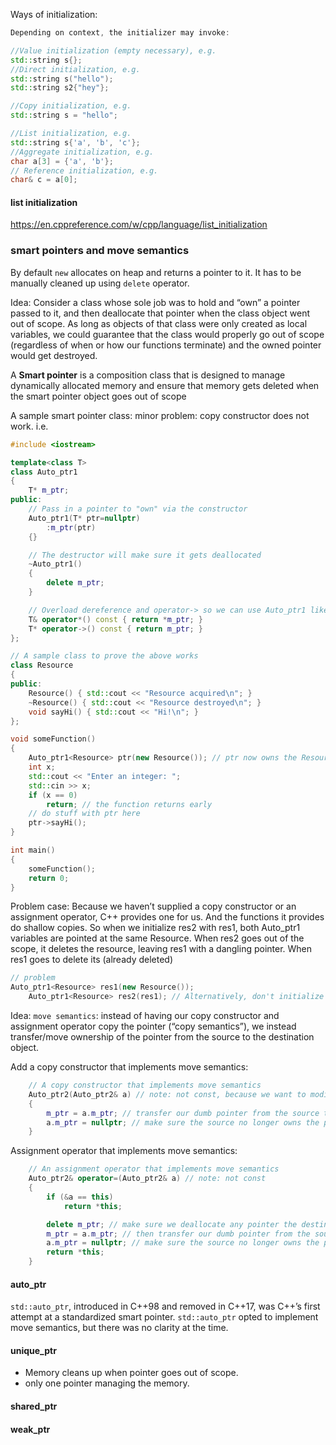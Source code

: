 Ways of initialization:

```cpp
Depending on context, the initializer may invoke:

//Value initialization (empty necessary), e.g. 
std::string s{};
//Direct initialization, e.g. 
std::string s("hello");
std::string s2{"hey"};

//Copy initialization, e.g. 
std::string s = "hello";

//List initialization, e.g. 
std::string s{'a', 'b', 'c'};
//Aggregate initialization, e.g. 
char a[3] = {'a', 'b'};
// Reference initialization, e.g. 
char& c = a[0];
```

#### list initialization
https://en.cppreference.com/w/cpp/language/list_initialization

### smart pointers and move semantics

By default `new` allocates on heap and returns a pointer to it.
It has to be manually cleaned up using `delete` operator.

Idea: Consider a class whose sole job was to hold and “own” a pointer passed to it, and then deallocate that pointer when the class object went out of scope. As long as objects of that class were only created as local variables, we could guarantee that the class would properly go out of scope (regardless of when or how our functions terminate) and the owned pointer would get destroyed.

A **Smart pointer** is a composition class that is designed to manage dynamically allocated memory and ensure that memory gets deleted when the smart pointer object goes out of scope

A sample smart pointer class:
minor problem: copy constructor does not work. i.e.
```cpp
#include <iostream>

template<class T>
class Auto_ptr1
{
	T* m_ptr;
public:
	// Pass in a pointer to "own" via the constructor
	Auto_ptr1(T* ptr=nullptr)
		:m_ptr(ptr)
	{}

	// The destructor will make sure it gets deallocated
	~Auto_ptr1()
	{
		delete m_ptr;
	}

	// Overload dereference and operator-> so we can use Auto_ptr1 like m_ptr.
	T& operator*() const { return *m_ptr; }
	T* operator->() const { return m_ptr; }
};

// A sample class to prove the above works
class Resource
{
public:
    Resource() { std::cout << "Resource acquired\n"; }
    ~Resource() { std::cout << "Resource destroyed\n"; }
    void sayHi() { std::cout << "Hi!\n"; }
};

void someFunction()
{
    Auto_ptr1<Resource> ptr(new Resource()); // ptr now owns the Resource
    int x;
    std::cout << "Enter an integer: ";
    std::cin >> x;
    if (x == 0)
        return; // the function returns early
    // do stuff with ptr here
    ptr->sayHi();
}

int main()
{
    someFunction();
    return 0;
}
```
Problem case:
Because we haven’t supplied a copy constructor or an assignment operator, C++ provides one for us. And the functions it provides do shallow copies. So when we initialize res2 with res1, both Auto_ptr1 variables are pointed at the same Resource. When res2 goes out of the scope, it deletes the resource, leaving res1 with a dangling pointer. When res1 goes to delete its (already deleted)
```cpp
// problem
Auto_ptr1<Resource> res1(new Resource());
	Auto_ptr1<Resource> res2(res1); // Alternatively, don't initialize res2 and then assign res2 = res1;
```
Idea: `move semantics`:
instead of having our copy constructor and assignment operator copy the pointer (“copy semantics”), we instead transfer/move ownership of the pointer from the source to the destination object.

Add a copy constructor that implements move semantics:
```cpp
	// A copy constructor that implements move semantics
	Auto_ptr2(Auto_ptr2& a) // note: not const, because we want to modify it
	{
		m_ptr = a.m_ptr; // transfer our dumb pointer from the source to our local object
		a.m_ptr = nullptr; // make sure the source no longer owns the pointer
	}
```

Assignment operator that implements move semantics:
```cpp
	// An assignment operator that implements move semantics
	Auto_ptr2& operator=(Auto_ptr2& a) // note: not const
	{
		if (&a == this)
			return *this;

		delete m_ptr; // make sure we deallocate any pointer the destination is already holding first
		m_ptr = a.m_ptr; // then transfer our dumb pointer from the source to the local object
		a.m_ptr = nullptr; // make sure the source no longer owns the pointer
		return *this;
	}
```

#### auto_ptr

`std::auto_ptr`, introduced in C++98 and removed in C++17, was C++’s first attempt at a standardized smart pointer. `std::auto_ptr` opted to implement move semantics, but there was no clarity at the time.

#### unique_ptr

* Memory cleans up when pointer goes out of scope.
* only one pointer managing the memory.
#### shared_ptr

#### weak_ptr
